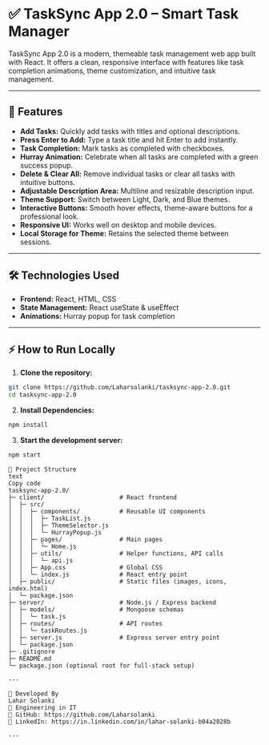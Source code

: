 # ✅ TaskSync App 2.0 – Smart Task Manager

TaskSync App 2.0 is a modern, themeable task management web app built with React. It offers a clean, responsive interface with features like task completion animations, theme customization, and intuitive task management.

---

## 🚀 Features

- **Add Tasks:** Quickly add tasks with titles and optional descriptions.
- **Press Enter to Add:** Type a task title and hit Enter to add instantly.
- **Task Completion:** Mark tasks as completed with checkboxes.
- **Hurray Animation:** Celebrate when all tasks are completed with a green success popup.
- **Delete & Clear All:** Remove individual tasks or clear all tasks with intuitive buttons.
- **Adjustable Description Area:** Multiline and resizable description input.
- **Theme Support:** Switch between Light, Dark, and Blue themes.
- **Interactive Buttons:** Smooth hover effects, theme-aware buttons for a professional look.
- **Responsive UI:** Works well on desktop and mobile devices.
- **Local Storage for Theme:** Retains the selected theme between sessions.


---

## 🛠️ Technologies Used

- **Frontend:** React, HTML, CSS
- **State Management:** React useState & useEffect
- **Animations:** Hurray popup for task completion

---

## ⚡ How to Run Locally

1. **Clone the repository:**

```bash
git clone https://github.com/Laharsolanki/tasksync-app-2.0.git
cd tasksync-app-2.0
```


2. **Install Dependencies:**

```bash
npm install
```

3. **Start the development server:**

```bash
npm start
```



```
📁 Project Structure
text
Copy code
tasksync-app-2.0/
├─ client/                     # React frontend
│  ├─ src/
│  │  ├─ components/           # Reusable UI components
│  │  │  ├─ TaskList.js
│  │  │  ├─ ThemeSelector.js
│  │  │  └─ HurrayPopup.js
│  │  ├─ pages/                # Main pages
│  │  │  └─ Home.js
│  │  ├─ utils/                # Helper functions, API calls
│  │  │  └─ api.js
│  │  ├─ App.css               # Global CSS
│  │  └─ index.js              # React entry point
│  ├─ public/                  # Static files (images, icons, index.html)
│  └─ package.json
├─ server/                     # Node.js / Express backend
│  ├─ models/                  # Mongoose schemas
│  │  └─ task.js
│  ├─ routes/                  # API routes
│  │  └─ taskRoutes.js
│  ├─ server.js                # Express server entry point
│  └─ package.json
├─ .gitignore
├─ README.md
└─ package.json (optional root for full-stack setup)

---

👤 Developed By
Lahar Solanki
💼 Engineering in IT
🔗 GitHub: https://github.com/Laharsolanki
🔗 LinkedIn: https://in.linkedin.com/in/lahar-solanki-b04a2028b

---
```